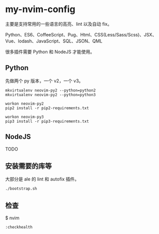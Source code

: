 # my-nvim-config

主要是支持常用的一些语言的高亮、lint 以及自动 fix。

Python、ES6、CoffeeScript、Pug、Html、CSS(Less/Sass/Scss)、JSX、Vue、lodash、JavaScript、SQL、JSON、QML


很多插件需要 Python 和 NodeJS 才能使用。

## Python


先做两个 py 版本，一个 v2，一个 v3。

```shell
mkvirtualenv neovim-py2 --python=python2
mkvirtualenv neovim-py2 --python=python3

workon neovim-py2
pip2 install -r pip2-requirements.txt

workon neovim-py3
pip3 install -r pip3-requirements.txt
```

## NodeJS

TODO

## 安装需要的库等 

大部分是 ale 的 lint 和 autofix 插件。

```shell
./bootstrap.sh
```


## 检查

$ nvim

```
:checkhealth
```
